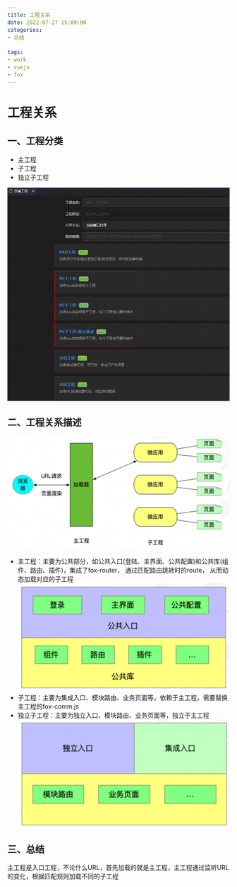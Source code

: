 ```yaml
---
title: 工程关系
date: 2022-07-27 15:09:00
categories:
- 总结

tags:
- work
- vuejs
- fox
---
```


# 工程关系

## 一、工程分类
+ 主工程
+ 子工程
+ 独立子工程

![工程关系01.png](images\工程关系01.png)

## 二、工程关系描述
![工程关系02.png](images\工程关系02.png)
+ 主工程：主要为公共部分，如公共入口(登陆、主界面、公共配置)和公共库(组件、路由、插件)，集成了fox-router， 通过匹配路由跳转时的route， 从⽽动态加载对应的子⼯程
![工程关系03.png](images\工程关系03.png)
+ 子工程：主要为集成入口、模块路由、业务页面等，依赖于主工程，需要替换主工程的fox-comm.js
+ 独立子工程：主要为独立入口、模块路由、业务页面等，独立于主工程
![工程关系04.png](images\工程关系04.png)

## 三、总结
主工程是入口工程，不论什么URL，首先加载的就是主工程，主工程通过监听URL的变化，根据匹配规则加载不同的子工程
